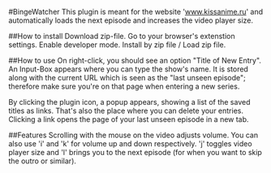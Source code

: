 #BingeWatcher
This plugin is meant for the website 'www.kissanime.ru' and automatically loads the next episode and increases the video player size.

##How to install
Download zip-file.
Go to your browser's extenstion settings.
Enable developer mode.
Install by zip file / Load zip file.

##How to use
On right-click, you should see an option "Title of New Entry". An Input-Box appears where you can type the show's name. It is stored along with the current URL which is seen as the "last unseen episode"; therefore make sure you're on that page when entering a new series.

By clicking the plugin icon, a popup appears, showing a list of the saved titles as links. That's also the place where you can delete your entries. Clicking a link opens the page of your last unseen episode in a new tab.

##Features
Scrolling with the mouse on the video adjusts volume. You can also use 'i' and 'k' for volume up and down respectively. 
'j' toggles video player size and 'l' brings you to the next episode (for when you want to skip the outro or similar).
